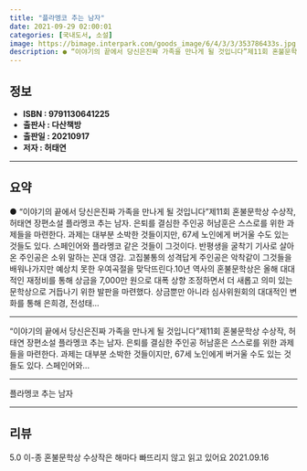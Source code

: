 ```yaml
---
title: "플라멩코 추는 남자"
date: 2021-09-29 02:00:01
categories: [국내도서, 소설]
image: https://bimage.interpark.com/goods_image/6/4/3/3/353786433s.jpg
description: ● “이야기의 끝에서 당신은진짜 가족을 만나게 될 것입니다”제11회 혼불문학상 수상작, 허태연 장편소설 플라멩코 추는 남자. 은퇴를 결심한 주인공 허남훈은 스스로를 위한 과제들을 마련한다. 과제는 대부분 소박한 것들이지만, 67세 노인에게 버거울 수도 있는 것들도 있다. 스페인어와 플
---
```


## **정보**

- **ISBN : 9791130641225**
- **출판사 : 다산책방**
- **출판일 : 20210917**
- **저자 : 허태연**

------



## **요약**

●  “이야기의 끝에서 당신은진짜 가족을 만나게 될 것입니다”제11회 혼불문학상 수상작, 허태연 장편소설 플라멩코 추는 남자. 은퇴를 결심한 주인공 허남훈은 스스로를 위한 과제들을 마련한다. 과제는 대부분 소박한 것들이지만, 67세 노인에게 버거울 수도 있는 것들도 있다. 스페인어와 플라멩코 같은 것들이 그것이다. 반평생을 굴착기 기사로 살아온 주인공은 소위 말하는 꼰대 영감. 고집불통의 성격답게 주인공은 악착같이 그것들을 배워나가지만 예상치 못한 우여곡절을 맞닥뜨린다.10년 역사의 혼불문학상은 올해 대대적인 재정비를 통해 상금을 7,000만 원으로 대폭 상향 조정하면서 더 새롭고 의미 있는 문학상으로 거듭나기 위한 발판을 마련했다. 상금뿐만 아니라 심사위원회의 대대적인 변화를 통해 은희경, 전성태...

------

“이야기의 끝에서 당신은진짜 가족을 만나게 될 것입니다”제11회 혼불문학상 수상작, 허태연 장편소설 플라멩코 추는 남자. 은퇴를 결심한 주인공 허남훈은 스스로를 위한 과제들을 마련한다. 과제는 대부분 소박한 것들이지만, 67세 노인에게 버거울 수도 있는 것들도 있다. 스페인어와... 

------


플라멩코 추는 남자 

------


## **리뷰** 

5.0 이-종 혼불문학상 수상작은 해마다 빠뜨리지 않고 읽고 있어요 2021.09.16 <br/>